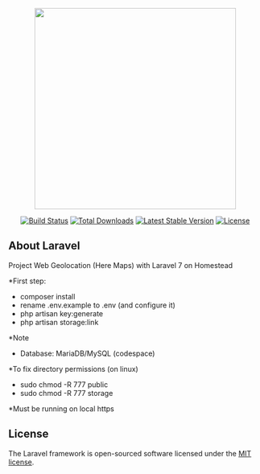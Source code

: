 <p align="center"><a href="https://laravel.com" target="_blank"><img src="https://raw.githubusercontent.com/laravel/art/master/logo-lockup/5%20SVG/2%20CMYK/1%20Full%20Color/laravel-logolockup-cmyk-red.svg" width="400"></a></p>

<p align="center">
<a href="https://travis-ci.org/laravel/framework"><img src="https://travis-ci.org/laravel/framework.svg" alt="Build Status"></a>
<a href="https://packagist.org/packages/laravel/framework"><img src="https://poser.pugx.org/laravel/framework/d/total.svg" alt="Total Downloads"></a>
<a href="https://packagist.org/packages/laravel/framework"><img src="https://poser.pugx.org/laravel/framework/v/stable.svg" alt="Latest Stable Version"></a>
<a href="https://packagist.org/packages/laravel/framework"><img src="https://poser.pugx.org/laravel/framework/license.svg" alt="License"></a>
</p>

## About Laravel

Project Web Geolocation (Here Maps) with Laravel 7 on Homestead

*First step:
- composer install
- rename .env.example to .env (and configure it)
- php artisan key:generate
- php artisan storage:link

*Note
- Database: MariaDB/MySQL (codespace)

*To fix directory permissions (on linux)
- sudo chmod -R 777 public
- sudo chmod -R 777 storage

*Must be running on local https

## License

The Laravel framework is open-sourced software licensed under the [MIT license](https://opensource.org/licenses/MIT).
